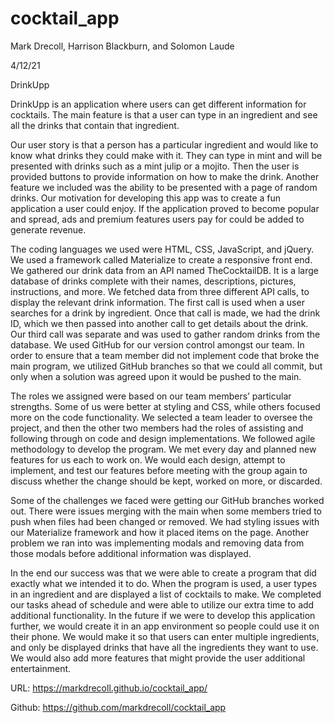 # cocktail_app

Mark Drecoll, Harrison Blackburn, and Solomon Laude

4/12/21

DrinkUpp

DrinkUpp is an application where users can get different information for cocktails. The main feature is that a user can type in an ingredient and see all the drinks that contain that ingredient.

Our user story is that a person has a particular ingredient and would like to know what drinks they could make with it. They can type in mint and will be presented with drinks such as a mint julip or a mojito. Then the user is provided buttons to provide information on how to make the drink. Another feature we included was the ability to be presented with a page of random drinks. Our motivation for developing this app was to create a fun application a user could enjoy. If the application proved to become popular and spread, ads and premium features users pay for could be added to generate revenue. 

The coding languages we used were HTML, CSS, JavaScript, and jQuery. We used a framework called Materialize to create a responsive front end. We gathered our drink data from an API named TheCocktailDB. It is a large database of drinks complete with their names, descriptions, pictures, instructions, and more. We fetched data from three different API calls, to display the relevant drink information. The first call is used when a user searches for a drink by ingredient. Once that call is made, we had the drink ID, which we then passed into another call to get details about the drink. Our third call was separate and was used to gather random drinks from the database. We used GitHub for our version control amongst our team. In order to ensure that a team member did not implement code that broke the main program, we utilized GitHub branches so that we could all commit, but only when a solution was agreed upon it would be pushed to the main.

The roles we assigned were based on our team members’ particular strengths. Some of us were better at styling and CSS, while others focused more on the code functionality. We selected a team leader to oversee the project, and then the other two members had the roles of assisting and following through on code and design implementations. We followed agile methodology to develop the program. We met every day and planned new features for us each to work on. We would each design, attempt to implement, and test our features before meeting with the group again to discuss whether the change should be kept, worked on more, or discarded.

 Some of the challenges we faced were getting our GitHub branches worked out. There were issues merging with the main when some members tried to push when files had been changed or removed. We had styling issues with our Materialize framework and how it placed items on the page. Another problem we ran into was implementing modals and removing data from those modals before additional information was displayed. 

In the end our success was that we were able to create a program that did exactly what we intended it to do. When the program is used, a user types in an ingredient and are displayed a list of cocktails to make. We completed our tasks ahead of schedule and were able to utilize our extra time to add additional functionality. 
In the future if we were to develop this application further, we would create it in an app environment so people could use it on their phone. We would make it so that users can enter multiple ingredients, and only be displayed drinks that have all the ingredients they want to use. We would also add more features that might provide the user additional entertainment. 


URL: https://markdrecoll.github.io/cocktail_app/

Github: https://github.com/markdrecoll/cocktail_app
